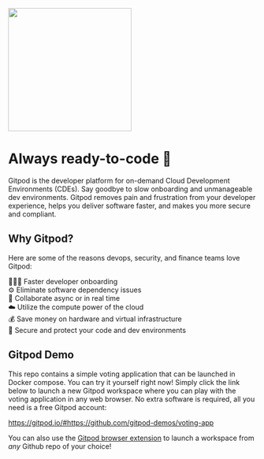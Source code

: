 <img src="https://www.gitpod.io/images/media-kit/logo-dark-theme.png" width="250">

# Always ready-to-code 🍊
Gitpod is the developer platform for on-demand Cloud Development Environments (CDEs). Say goodbye to slow onboarding and unmanageable dev environments. Gitpod removes pain and frustration from your developer experience, helps you deliver software faster, and makes you more secure and compliant.

## Why Gitpod?
Here are some of the reasons devops, security, and finance teams love Gitpod:

👩🏻‍💻 Faster developer onboarding  
⚙️ Eliminate software dependency issues  
🤝 Collaborate async or in real time  
☁️ Utilize the compute power of the cloud  
💰 Save money on hardware and virtual infrastructure  
🔐 Secure and protect your code and dev environments

## Gitpod Demo
This repo contains a simple voting application that can be launched in Docker compose. You can try it yourself right now! Simply click the link below to launch a new Gitpod workspace where you can play with the voting application in any web browser. No extra software is required, all you need is a free Gitpod account:

https://gitpod.io/#https://github.com/gitpod-demos/voting-app

You can also use the [Gitpod browser extension](https://chrome.google.com/webstore/detail/gitpod-always-ready-to-co/dodmmooeoklaejobgleioelladacbeki) to launch a workspace from *any* Github repo of your choice!
